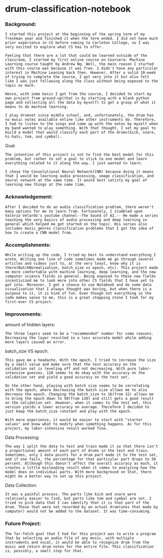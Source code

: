 # drum-classification-notebook

### Background: 

    I started this project at the beginning of the spring term of my freshman year and finished it when the term ended. I did not have much prior experience in CS before coming to Carleton College, so I was very excited to explore what CS has to offer. 
    
    Feeling that there are a lot that could be learned outside of the classroom, I started my first online course on Coursera- Machine Learning course taught by Andrew Ng. Well, the main reason I started with this course was because it was free. I didn't have any particular interest in Machine Leaning back then. However, After a solid 10-week of trying to complete the course, I got very into it but also felt like I was just following along the class without being exposed to the topic as much.
    
    Hence, with some basis I got from the course, I decided to start my own project from ground-up(that is by starting with a blank python page and collecting all the data by myself) to get a grasp of what it means to do machine learning. 
    
    I play drumset since middle school, and, unfortunately, the drum has no music notes available online like other instruments do. Therefore, I had to listen to the songs and come up with the notes by myself when my band wanted to play something. With that thought, I set my goal to build a model that would classify each part of the drums(kick, snare, hi-hats, tom, and cymbal).
    
Goal:

    The intention of this project is not to find the best model for this problem, but rather to set a goal to stick to one model and learn everything related to it along the way. I just wanted to learn.
    
    I chose the Convolutional Neural Network(CNN) because doing it means that I would be learning audio processing, image classification, and neural network at the same time. It would best satisfy my goal of learning new things at the same time.

### Acknowledgement:

    After I decided to do an audio classification problem, there weren't many options for me to learn from. Fortunately, I stumbled upon Valerio Velardo's youtube channel--The Sound of AI.-- He made a series teaching the very basics of audio processing and deep learning in general which helped me get started on the topic. His series also includes music_genres classification problems that I got the idea of how to create a CNN model from.

### Accomplishments:

    While writing up the code, I tried my best to understand everything I wrote. Writing one line of code sometimes made me go through several articles and videos just to, at the very least, know why it is there(BatchNormalization, batch_size vs epoch, etc). This project made me more comfortable with machine learning, deep learning, and the new computer science fields in general. Being exposed to these new fields incentivized me to look more into other CS fields that I have yet to get into. Moreover, I got a chance to use Notebook and do some data visualization that I always thought was boring, but when there is a purpose to it, it is kind of fun. Even though not everything in the code makes sense to me, this is a great stepping stone I took for my first-ever CS project.
    
### Improvements:

amount of hidden layers:

    The three layers seem to be a "recommended" number for some reasons. Decreasing the layer resulted in a less accurate model while adding more layers caused an error.
    
batch_size VS epoch:

    This gave me a headache. With the epoch, I tried to increase the size by a small value and make sure that the test accuracy on the validation set is leveling off and not decreasing. With pure labor-intensive guesses, 120 seems to do okay with the accuracy on the validation set and yield a good accuracy on the test set. 
    
    On the other hand, playing with batch size seems to be correlating with the epoch, where decreasing the batch size allows me to also decrease the epoch. Changing the batch_size to 16(from 32) allows me to bring the epoch down to 50(from 120) and still gets a good result on the validation set. However, when it comes to the test set, this version yields a lower accuracy on average. Therefore I decided to just keep the batch_size constant and play with the epoch.
    
    With more experience, it would be easier to start with "starter values" and know what to modify when something happens. As for this project, my labor-intensive result worked fine.
    
Data Processing:

    The way I split the data to test and train made it so that there isn't a proportional amount of each part of drums in the test and train. Sometimes, only 2 data points for a drum part made it to the test set, and if one fails, the percentage for that particular part drops to 50 percent. Although this doesn't affect the overall accuracy as much, it creates a little misleading result when it comes to analyzing how the model does on individual parts. With more background on Stat, there might be a better way to set up this project.
    
Data Collection:
    
    It was a painful process. The parts like kick and snare were relatively easier to find, but parts like tom and cymbal are not. I tried to pick data that I can identify that it is that part of the drum. Those that were not recorded by an actual drum(ones that made by computer) would not be added to the dataset. It was time-consuming.

### Future Project:

    The far-fetch goal that I had for this project was to write a program that by selecting an audio file of any music, with multiple instruments and vocal, it would be able to recognize drum from the music and return drum notes for the entire file. This classification is, possibly, a small step for that.


